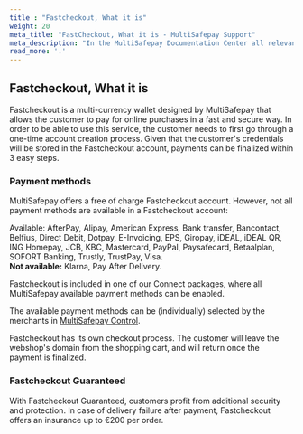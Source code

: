 ```yaml
---
title : "Fastcheckout, What it is"
weight: 20
meta_title: "FastCheckout, What it is - MultiSafepay Support"
meta_description: "In the MultiSafepay Documentation Center all relevant information regarding our Plugins and API. As well as Support pages for Payment Method, Tools and General Questions. You can also find the contact details of our Support Team and Integration Team."
read_more: '.'
---
```

## Fastcheckout, What it is

Fastcheckout is a multi-currency wallet designed by MultiSafepay that allows the customer to pay for online purchases in a fast and secure way. In order to be able to use this service, the customer needs to first go through a one-time account creation process. Given that the customer's credentials will be stored in the Fastcheckout account, payments can be finalized within 3 easy steps.

### Payment methods
MultiSafepay offers a free of charge Fastcheckout account. However, not all payment methods are available in a Fastcheckout account:

Available: AfterPay, Alipay, American Express, Bank transfer, Bancontact, Belfius, Direct Debit, Dotpay, E-Invoicing, EPS, Giropay, iDEAL, iDEAL QR, ING Homepay, JCB, KBC, Mastercard, PayPal, Paysafecard, Betaalplan, SOFORT Banking, Trustly, TrustPay, Visa.<br>
<b>Not available:</b> Klarna, Pay After Delivery. 

Fastcheckout is included in one of our Connect packages, where all MultiSafepay available payment methods can be enabled. 

The available payment methods can be (individually) selected by the merchants in [MultiSafepay Control](https://merchant.multisafepay.com/).

Fastcheckout has its own checkout process. The customer will leave the webshop's domain from the shopping cart, and will return once the payment is finalized.

### Fastcheckout Guaranteed
With Fastcheckout Guaranteed, customers profit from additional security and protection. In case of delivery failure after payment, Fastcheckout offers an insurance up to €200 per order.
